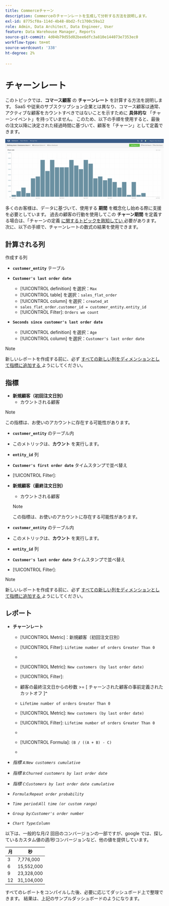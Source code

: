 ```yaml
---
title: Commerceチャーン
description: Commerceのチャーンレートを生成して分析する方法を説明します。
exl-id: 8775cf0a-114d-4b48-8bd2-fc1700c59a12
role: Admin, Data Architect, Data Engineer, User
feature: Data Warehouse Manager, Reports
source-git-commit: 4d04b79d55d02bee6dfc3a810e144073e7353ec0
workflow-type: tm+mt
source-wordcount: '338'
ht-degree: 2%

---
```


# チャーンレート

このトピックでは、**コマース顧客** の **チャーンレート** を計算する方法を説明します。 SaaS や従来のサブスクリプション企業とは異なり、コマース顧客は通常、アクティブな顧客をカウントすべきではないことを示すために **具体的な** 「チャーンイベント」を持っていません。 このため、以下の手順を使用すると、最後の注文以降に決定された経過時間に基づいて、顧客を「チャーン」として定義できます。

![ 時間の経過に伴う顧客のリテンションを示すチャーンレートビジュアライゼーション ](../../assets/Churn_rate_image.png)

多くのお客様は、データに基づいて、使用する **期間** を概念化し始める際に支援を必要としています。 過去の顧客の行動を使用してこの **チャーン期間** を定義する場合は、「チャーンの定義 [ に関するトピックを熟知してい ](../analysis/define-cust-churn.md) 必要があります。 次に、以下の手順で、チャーンレートの数式の結果を使用できます。

## 計算される列

作成する列

* **`customer_entity`** テーブル
* **`Customer's last order date`**
   * [!UICONTROL definition] を選択：`Max`
   * [!UICONTROL table] を選択：`sales_flat_order`
   * [!UICONTROL column] を選択：`created_at`
   * `sales_flat_order.customer_id = customer_entity.entity_id`
   * [!UICONTROL Filter]: `Orders we count`

* **`Seconds since customer's last order date`**
   * [!UICONTROL definition] を選択：`Age`
   * [!UICONTROL column] を選択：`Customer's last order date`

>[!NOTE]
>
>新しいレポートを作成する前に、必ず [ すべての新しい列をディメンションとして指標に追加する ](../data-warehouse-mgr/manage-data-dimensions-metrics.md) ようにしてください。

## 指標

* **新規顧客（初回注文日別）**
   * カウントされる顧客

>[!NOTE]
>
>この指標は、お使いのアカウントに存在する可能性があります。

* **`customer_entity`** のテーブル内
* このメトリックは、**カウント** を実行します。
* **`entity_id`** 列
* **`Customer's first order date`** タイムスタンプで並べ替え
* [!UICONTROL Filter]:

* **新規顧客（最終注文日別）**
   * カウントされる顧客

  >[!NOTE]
  >
  >この指標は、お使いのアカウントに存在する可能性があります。

* **`customer_entity`** のテーブル内
* このメトリックは、**カウント** を実行します。
* **`entity_id`** 列
* **`Customer's last order date`** タイムスタンプで並べ替え
* [!UICONTROL Filter]:

>[!NOTE]
>
>新しいレポートを作成する前に、必ず [ すべての新しい列をディメンションとして指標に追加する ](../data-warehouse-mgr/manage-data-dimensions-metrics.md) ようにしてください。

## レポート

* **チャーンレート**
   * [!UICONTROL Metric]：新規顧客（初回注文日別）
   * [!UICONTROL Filter]: `Lifetime number of orders Greater Than 0`
   * 
     [!UICONTROL Perspective]: `Cumulative`
   * [!UICONTROL Metric]: `New customers (by last order date)`
   * [!UICONTROL Filter]:
   * 顧客の最終注文日からの秒数 >= [ チャーンされた顧客の事前定義されたカットオフ ]**`^`**
   * `Lifetime number of orders Greater Than 0`

   * [!UICONTROL Metric]: `New customers (by last order date)`
   * [!UICONTROL Filter]: `Lifetime number of orders Greater Than 0`
   * 
     [!UICONTROL Perspective]: Cumulative
   * [!UICONTROL Formula]: `(B / ((A + B) - C)`
   * 
     [!UICONTROL Format]: Percentage

* *指標 `A`:`New customers cumulative`*
* *指標 `B`:`Churned customers by last order date`*
* *指標 `C`:`Customers by last order date cumulative`*
* *`Formula`:`Repeat order probability`*
* *`Time period`:`All time (or custom range)`*
* *`Group by`:`Customer's order number`*
* *`Chart Type`:`Column`*

以下は、一般的な月/2 回目のコンバージョンの一部ですが、google では、探しているカスタム値の週/秒コンバージョンなど、他の値を提供しています。

| **月** | **秒** |
|---|---|
| 3 | 7,776,000 |
| 6 | 15,552,000 |
| 9 | 23,328,000 |
| 12 | 31,104,000 |

すべてのレポートをコンパイルした後、必要に応じてダッシュボード上で整理できます。 結果は、上記のサンプルダッシュボードのようになります。
